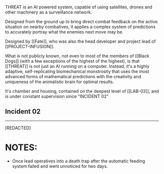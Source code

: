 THREAT is an AI powered system, capable of using satellites, drones and other machinery as a surveillance network.

Designed from the ground up to bring direct combat feedback on the active situation on nearby combatives, it applies a complex system of predictions to accurately portray what the enemies next move may be.

Designed by [[Fate]], who was also the head developer and project lead of [[PROJECT-INFUSION]].

What is not publicly known, not even to most of the members of [[Black Dogs]] (with a few exceptions of the highest of the highest), is that [[THREAT]] is not just an AI running on a computer. Instead, it's a highly adaptive, self-replicating biomechanical monstrosity that uses the most advanced forms of mathematical predictions with the creativity and uniqueness of the animalistic brain for optimal results.

It's chamber and housing, contained on the deepest level of [[LAB-03]], and is under constant supervision since "INCIDENT 02"

## Incident 02
---
\[REDACTED]


# NOTES:
- Once lead operatives into a death trap after the automatic feeding system failed and went unnoticed for two days.